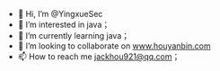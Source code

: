 - 👋 Hi, I’m @YingxueSec
- 👀 I’m interested in java；
- 🌱 I’m currently learning java；
- 💞️ I’m looking to collaborate on www.houyanbin.com
- 📫 How to reach me jackhou921@qq.com；

<!---
Hou-yanbin/Hou-yanbin is a ✨ special ✨ repository because its `README.md` (this file) appears on your GitHub profile.
You can click the Preview link to take a look at your changes.
--->
